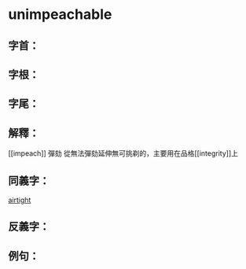 # unimpeachable


## 字首：

## 字根：

## 字尾：


## 解釋：
[[impeach]] 彈劾
從無法彈劾延伸無可挑剃的，主要用在品格[[integrity]]上

## 同義字：
[airtight](/Vocabulary/A/airtight.md)

## 反義字：

## 例句：

